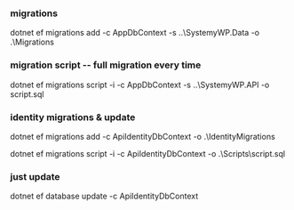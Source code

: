 ﻿### migrations

dotnet ef migrations add <name> -c AppDbContext -s ..\SystemyWP.Data -o .\Migrations

### migration script -- full migration every time

dotnet ef migrations script -i -c AppDbContext -s ..\SystemyWP.API -o script.sql

### identity migrations & update

dotnet ef migrations add <name> -c ApiIdentityDbContext -o .\IdentityMigrations

dotnet ef migrations script -i -c ApiIdentityDbContext -o .\Scripts\script.sql

### just update

dotnet ef database update -c ApiIdentityDbContext







